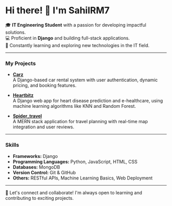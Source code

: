 # Hi there! 👋 I'm SahilRM7

🎓 **IT Engineering Student** with a passion for developing impactful solutions.  
💻 Proficient in **Django** and building full-stack applications.  
🚀 Constantly learning and exploring new technologies in the IT field.  

---

### My Projects

- **[Carz](https://github.com/SahilRM7/carz)**  
  A Django-based car rental system with user authentication, dynamic pricing, and booking features.

- **[Heartbitz](https://github.com/SahilRM7/Heartbitz)**  
  A Django web app for heart disease prediction and e-healthcare, using machine learning algorithms like KNN and Random Forest.

- **[Spider_travel](https://github.com/SahilRM7/Spider_travel)**  
  A MERN stack application for travel planning with real-time map integration and user reviews.

---

### Skills

- **Frameworks:** Django  
- **Programming Languages:** Python, JavaScript, HTML, CSS  
- **Databases:** MongoDB 
- **Version Control:** Git & GitHub  
- **Others:** RESTful APIs, Machine Learning Basics, Web Deployment  

---

🌟 Let's connect and collaborate! I'm always open to learning and contributing to exciting projects.
